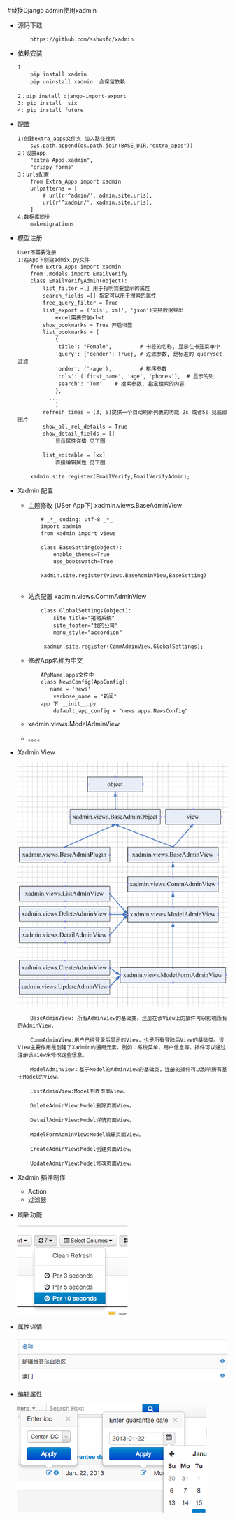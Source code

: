 #替换Django admin使用xadmin

* 源码下载

	```
		https://github.com/sshwsfc/xadmin
	```
* 依赖安装
	
	```
	1	
		pip install xadmin
		pip uninstall xadmin  会保留依赖
	
	2：pip install django-import-export
	3: pip install  six
	4: pip install future
	```
* 配置
	
	```
	1:创建extra_apps文件夹 加入路径搜索
		sys.path.append(os.path.join(BASE_DIR,"extra_apps"))
	2：设置app
		"extra_Apps.xadmin",
	    "crispy_forms"
	3：urls配置
		from Extra_Apps import xadmin
		urlpatterns = [
		    # url(r'^admin/', admin.site.urls),
		    url(r'^xadmin/', xadmin.site.urls),
		]
	4:数据库同步
		makemigrations
	```

* 模型注册
	
	```
	User不需要注册
	1:在App下创建admix.py文件  
		from Extra_Apps import xadmin
		from .models import EmailVerify
		class EmailVerifyAdmin(object):
			list_filter =[] 用于指明需要显示的属性
			search_fields =[] 指定可以用于搜索的属性
			free_query_filter = True
			list_export = ('xls', xml', 'json')支持数据导出
				excel需要安装xlwt.
			show_bookmarks = True 开启书签
			list_bookmarks = [
				{
				'title': "Female",         # 书签的名称, 显示在书签菜单中
		        'query': {'gender': True}, # 过滤参数, 是标准的 queryset 过滤
		        'order': ('-age'),         # 排序参数
		        'cols': ('first_name', 'age', 'phones'),  # 显示的列
		        'search': 'Tom'    # 搜索参数, 指定搜索的内容
		        },
		      ...
				]
			refresh_times = (3, 5)提供一个自动刷新列表的功能 2s 或者5s 见底部图片
			show_all_rel_details = True
   		 	show_detail_fields = []
   		 		显示属性详情 见下图
   		 	
   		 	list_editable = [xx]
   		 		直接编辑属性 见下图
   		 	
		xadmin.site.register(EmailVerify,EmailVerifyAdmin);
	```
* Xadmin  配置

	* 主题修改 (USer App下) xadmin.views.BaseAdminView
	
		```
			# _*_ coding: utf-8 _*_
			import xadmin
			from xadmin import views
			
			class BaseSetting(object):
			    enable_themes=True
			    use_bootswatch=True

			xadmin.site.register(views.BaseAdminView,BaseSetting)
			
		```
	* 站点配置 xadmin.views.CommAdminView
		
		```
			class GlobalSettings(object):
				site_title="猪猪系统"
		   	 	site_footer="我的公司"
		   	 	menu_style="accordion"
		   	 	
		   	 xadmin.site.register(CommAdminView,GlobalSettings);
		```
	* 修改App名称为中文
	 
		```
			APpName.apps文件中
			class NewsConfig(AppConfig):
		       name = 'news'
        		verbose_name = "新闻"
        	app 下 __init__.py
        		default_app_config = "news.apps.NewsConfig"
		
		```
	* xadmin.views.ModelAdminView
	* 。。。。

* Xadmin  View

	![](./adminxImages/views.png)
	
	```
		BaseAdminView: 所有AdminView的基础类，注册在该View上的插件可以影响所有的AdminView.

		CommAdminView:用户已经登录后显示的View，也是所有登陆后View的基础类。该View主要作用是创建了Xadmin的通用元素，例如：系统菜单，用户信息等。插件可以通过注册该View来修改这些信息。
		
		ModelAdminView：基于Model的AdminView的基础类，注册的插件可以影响所有基于Model的View。
		
		ListAdminView:Model列表页面View。
		
		DeleteAdminView:Model删除页面View。
		
		DetailAdminView:Model详情页面View。
		
		ModelFormAdminView:Model编辑页面View。
		
		CreateAdminView:Model创建页面View。
		
		UpdateAdminView:Model修改页面View。
	```
* Xadmin 插件制作
	* Action
	* 过滤器

* 刷新功能

	![SS](./adminxImages/refresh.png)
	
* 属性详情

	![](./adminxImages/details.png)
	
* 编辑属性

	![](./adminxImages/editable.png)